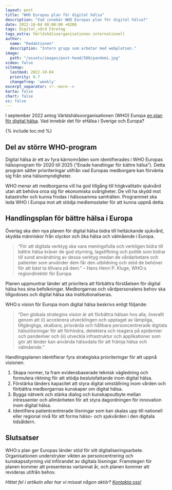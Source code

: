 ```yaml
---
layout: post
title: "WHO Europas plan för digital hälsa"
description: "Vad innebär WHO Europas plan för digital hälsa?"
date: 2022-10-04 08:00:00 +0200
tags: Digital_vård Företag
tags_extra: Världshälsoorganisationen internationell
author:
  name: "Redaktionen"
  description: "Intern grupp som arbetar med webplatsen."
image:
  path: "/assets/images/post-head/500/pandemi.jpg"
video: false
sitemap:
  lastmod: 2022-10-04
  priority: 0.7
  changefreq: 'weekly'
excerpt_separator: <!--more-->
karta: false
chart: false
cc: false
---
```

I september 2022 antog Världshälsoorganisationen (WHO) Europa [en plan för digital hälsa](https://www.who.int/europe/news/item/13-09-2022-countries-in-the-european-region-adopt-first-ever-digital-health-action-plan). Vad innebär det för eHälsa i Sverige och Europa?

<!--more-->
{% include toc.md %}

## Del av större WHO-program
Digital hälsa är ett av fyra kärnområden som identifierades i WHO Europas hälsoprogram för 2020 till 2025 (“Enade handlingar för bättre hälsa”). Detta program sätter prioriteringar utifrån vad Europas medborgare kan förvänta sig från sina hälsomyndigheter.

WHO menar att medborgarna vill ha god tillgång till högkvalitativ sjukvård utan att behöva oroa sig för ekonomiska svårigheter. De vill ha skydd mot katastrofer och kunna frodas i hälsosamma samhällen. Programmet ska leda WHO i Europa mot att stödja medlemsstater för att kunna uppnå detta.

## Handlingsplan för bättre hälsa i Europa
Överlag ska den nya planen för digital hälsa bidra till heltäckande sjukvård, skydda människor från olyckor och öka hälsa och välmående i Europa.

> “För att digitala verktyg ska vara meningsfulla och verkligen bidra till bättre hälsa kräver de god styrning, lagstiftning och politik som bidrar till sund användning av dessa verktyg medan de vårdarbetare och patienter som använder dem får den utbildning och stöd de behöver för att bäst ta tillvara på dem.” – Hans Henri P. Kluge, WHO:s regiondirektör för Europa

Planen uppmuntrar länder att prioritera att förbättra förståelsen för digital hälsa hos sina befolkningar. Medborgarnas och vårdpersonalens behov ska tillgodoses och digital hälsa ska institutionaliseras.

WHO:s vision för Europa inom digital hälsa beskrivs enligt följande:

> “Den globala strategins vision är att förbättra hälsan hos alla, överallt genom att (i) accelerera utvecklingen och upptaget av lämpliga, tillgängliga, skalbara, prisvärda och hållbara personcentrerade digitala hälsolösningar för att förhindra, detektera och reagera på epidemier och pandemier och (ii) utveckla infrastruktur och applikationer som gör att länder kan använda hälsodata för att främja hälsa och välmående.”

Handlingsplanen identifierar fyra strategiska prioriteringar för att uppnå visionen:

1. Skapa normer, ta fram evidensbaserade teknisk vägledning och formulera riktning för att stödja beslutsfattande inom digital hälsa.
2. Förstärka länders kapacitet att styra digital omställning inom vården och förbättra medborgarnas kunskaper om digital hälsa.
3. Bygga nätverk och stärka dialog och kunskapsutbyte mellan intressenter och allmänheten för att styra dagordningen för innovation inom digital hälsa.
4. Identifiera patientcentrerade lösningar som kan skalas upp till nationell eller regional nivå för att forma hälso- och sjukvården i den digitala tidsåldern.

## Slutsatser
WHO:s plan ger Europas länder stöd för sitt digitaliseringsarbete. Organisationen understryker vikten av personcentrering och kunskapsstyrning vid införandet av digitala lösningar. Framstegen för planen kommer att presenteras vartannat år, och planen kommer att revideras utifrån behov.



*Hittat fel i artikeln eller har vi missat någon aktör? [Kontakta oss!](/index.html#form-message)*